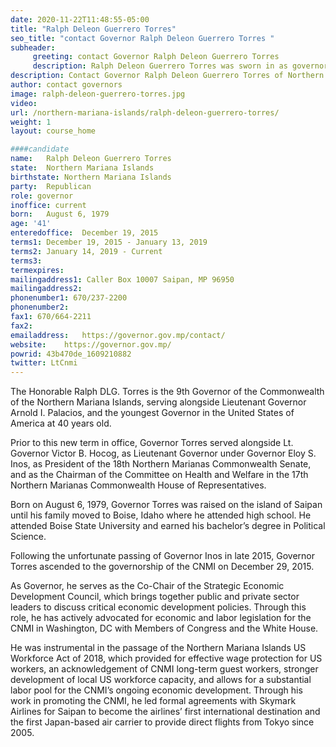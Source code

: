 ```yaml
---
date: 2020-11-22T11:48:55-05:00
title: "Ralph Deleon Guerrero Torres"
seo_title: "contact Governor Ralph Deleon Guerrero Torres "
subheader:
     greeting: contact Governor Ralph Deleon Guerrero Torres 
     description: Ralph Deleon Guerrero Torres was sworn in as governor on Dec. 29, 2015, following the death of his predecessor. Before becoming governor, Gov. Torres served as lieutenant governor. He previously served as Senate president for the Northern Mariana Islands legislature. Prior to public service, he was a lawyer at Torres Brothers, LLC, which served clients from 2004–2008. Born on August 6, 1979, Gov. Torres was raised on the island of Saipan until his family moved to Boise, Idaho where he attended high school. He attended Boise State University and earned his bachelor’s degree in Political Science.
description: Contact Governor Ralph Deleon Guerrero Torres of Northern Mariana Islands. Contact information for Ralph Deleon Guerrero Torres includes his email address, phone number, and mailing address.
author: contact governors
image: ralph-deleon-guerrero-torres.jpg
video:
url: /northern-mariana-islands/ralph-deleon-guerrero-torres/
weight: 1
layout: course_home

####candidate
name:	Ralph Deleon Guerrero Torres
state:	Northern Mariana Islands
birthstate: Northern Mariana Islands
party:	Republican
role: governor
inoffice: current
born:	August 6, 1979
age: '41'
enteredoffice:	December 19, 2015 
terms1: December 19, 2015 - January 13, 2019
terms2: January 14, 2019 - Current
terms3: 
termexpires:	
mailingaddress1: Caller Box 10007 Saipan, MP 96950
mailingaddress2:		
phonenumber1: 670/237-2200
phonenumber2:	
fax1: 670/664-2211
fax2: 
emailaddress:	https://governor.gov.mp/contact/
website:	https://governor.gov.mp/
powrid: 43b470de_1609210882
twitter: LtCnmi
---
```


The Honorable Ralph DLG. Torres is the 9th Governor of the Commonwealth of the Northern Mariana Islands, serving alongside Lieutenant Governor Arnold I. Palacios, and the youngest Governor in the United States of America at 40 years old.

Prior to this new term in office, Governor Torres served alongside Lt. Governor Victor B. Hocog, as Lieutenant Governor under Governor Eloy S. Inos, as President of the 18th Northern Marianas Commonwealth Senate, and as the Chairman of the Committee on Health and Welfare in the 17th Northern Marianas Commonwealth House of Representatives.

Born on August 6, 1979, Governor Torres was raised on the island of Saipan until his family moved to Boise, Idaho where he attended high school. He attended Boise State University and earned his bachelor’s degree in Political Science.

Following the unfortunate passing of Governor Inos in late 2015, Governor Torres ascended to the governorship of the CNMI on December 29, 2015. 

As Governor, he serves as the Co-Chair of the Strategic Economic Development Council, which brings together public and private sector leaders to discuss critical economic development policies. Through this role, he has actively advocated for economic and labor legislation for the CNMI in Washington, DC with Members of Congress and the White House. 

He was instrumental in the passage of the Northern Mariana Islands US Workforce Act of 2018, which provided for effective wage protection for US workers, an acknowledgement of CNMI long-term guest workers, stronger development of local US workforce capacity, and allows for a substantial labor pool for the CNMI’s ongoing economic development. Through his work in promoting the CNMI, he led formal agreements with Skymark Airlines for Saipan to become the airlines’ first international destination and the first Japan-based air carrier to provide direct flights from Tokyo since 2005.
